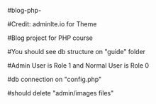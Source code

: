 #blog-php-

#Credit: adminlte.io for Theme

#Blog project for PHP course

#You should see db structure on "guide" folder

#Admin User is Role 1 and Normal User is Role 0

#db connection on "config.php"

#should delete "admin/images files"
